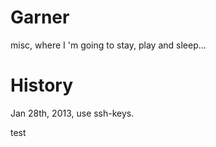 Garner
======

misc, where I 'm going to stay, play and sleep...

History
=======

Jan 28th, 2013, use ssh-keys.

test

